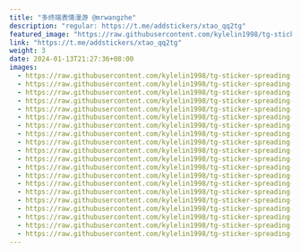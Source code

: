 ```yaml
---
title: "多终端表情漫游 @mrwangzhe"
description: "regular: https://t.me/addstickers/xtao_qq2tg"
featured_image: "https://raw.githubusercontent.com/kylelin1998/tg-sticker-spreading-worldwide-images/main/img/97bb02e3-cb1e-4038-9ac6-9f13f70082ab.jpg"
link: "https://t.me/addstickers/xtao_qq2tg"
weight: 3
date: 2024-01-13T21:27:36+08:00
images:
  - https://raw.githubusercontent.com/kylelin1998/tg-sticker-spreading-worldwide-images/main/img/97bb02e3-cb1e-4038-9ac6-9f13f70082ab.jpg
  - https://raw.githubusercontent.com/kylelin1998/tg-sticker-spreading-worldwide-images/main/img/412589f9-5b4b-4cbc-971e-f5db3946f7b1.jpg
  - https://raw.githubusercontent.com/kylelin1998/tg-sticker-spreading-worldwide-images/main/img/bfca8614-bc41-47b5-b217-2503888b7bba.jpg
  - https://raw.githubusercontent.com/kylelin1998/tg-sticker-spreading-worldwide-images/main/img/bd67cdcc-e426-4f94-8ed1-8d67c9c15fcb.jpg
  - https://raw.githubusercontent.com/kylelin1998/tg-sticker-spreading-worldwide-images/main/img/7228b94c-0bbd-4430-9231-052fe32693e7.jpg
  - https://raw.githubusercontent.com/kylelin1998/tg-sticker-spreading-worldwide-images/main/img/db57dc7c-c69d-4d4d-993b-07da1947dbce.jpg
  - https://raw.githubusercontent.com/kylelin1998/tg-sticker-spreading-worldwide-images/main/img/50d5304e-f43e-462a-a8bf-a725ecd1bde6.jpg
  - https://raw.githubusercontent.com/kylelin1998/tg-sticker-spreading-worldwide-images/main/img/3368c576-fdb6-4b06-93dd-976c8a9d1905.jpg
  - https://raw.githubusercontent.com/kylelin1998/tg-sticker-spreading-worldwide-images/main/img/c442d8f9-ecdf-4a43-8bad-cb8f2f1eed94.jpg
  - https://raw.githubusercontent.com/kylelin1998/tg-sticker-spreading-worldwide-images/main/img/dd20cc55-ddec-48a7-b5df-20a6502dd592.jpg
  - https://raw.githubusercontent.com/kylelin1998/tg-sticker-spreading-worldwide-images/main/img/f7e106bb-6a0c-4182-ab6e-f07b5e4d7193.jpg
  - https://raw.githubusercontent.com/kylelin1998/tg-sticker-spreading-worldwide-images/main/img/7b55179d-20d0-4e31-aabe-59708140cd54.jpg
  - https://raw.githubusercontent.com/kylelin1998/tg-sticker-spreading-worldwide-images/main/img/4aa02d99-26c7-46e3-adf2-ab04d20a66a6.jpg
  - https://raw.githubusercontent.com/kylelin1998/tg-sticker-spreading-worldwide-images/main/img/0f3c49b8-9e01-43b1-a851-27c055218912.jpg
  - https://raw.githubusercontent.com/kylelin1998/tg-sticker-spreading-worldwide-images/main/img/2e3bb359-0c1e-4e0b-a77b-84c9efe19090.jpg
  - https://raw.githubusercontent.com/kylelin1998/tg-sticker-spreading-worldwide-images/main/img/971ab4e7-3a67-4206-91e2-d03fb6ea8d73.jpg
  - https://raw.githubusercontent.com/kylelin1998/tg-sticker-spreading-worldwide-images/main/img/fd440c7d-bad8-4eeb-8474-0029f570a221.jpg
  - https://raw.githubusercontent.com/kylelin1998/tg-sticker-spreading-worldwide-images/main/img/231e9936-91e2-429b-8b3d-eeac922e714e.jpg
  - https://raw.githubusercontent.com/kylelin1998/tg-sticker-spreading-worldwide-images/main/img/710d0b07-71c3-4bce-be8d-34ac39d08ef6.jpg
  - https://raw.githubusercontent.com/kylelin1998/tg-sticker-spreading-worldwide-images/main/img/91af4f5c-d633-49e5-81ab-19d664d44825.jpg
---
```

